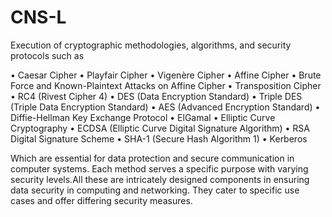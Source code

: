 # CNS-L

Execution of cryptographic methodologies, algorithms, and security protocols such as 

• Caesar Cipher
• Playfair Cipher
• Vigenère Cipher
• Affine Cipher
• Brute Force and Known-Plaintext Attacks on Affine Cipher
• Transposition Cipher
• RC4 (Rivest Cipher 4)
• DES (Data Encryption Standard)
• Triple DES (Triple Data Encryption Standard)
• AES (Advanced Encryption Standard)
• Diffie-Hellman Key Exchange Protocol
• ElGamal
• Elliptic Curve Cryptography
• ECDSA (Elliptic Curve Digital Signature Algorithm)
• RSA Digital Signature Scheme
• SHA-1 (Secure Hash Algorithm 1)
• Kerberos

Which are essential for data protection and secure communication in computer systems. Each method serves a specific purpose with varying security levels.All these are intricately designed components in ensuring data security in computing and networking. They cater to specific use cases and offer differing security measures.
